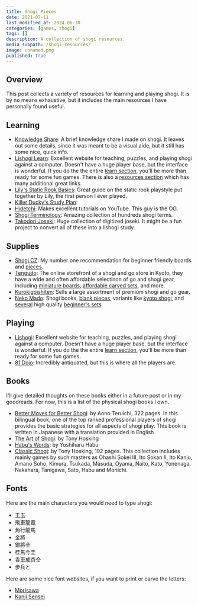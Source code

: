 ```yaml
---
title: Shogi Pieces
date: 2021-07-11
last_modified_at: 2024-06-30
categories: [games, shogi]
tags: []
description: A collection of shogi resources.
media_subpath: /shogi-resources/
image: unnamed.png
published: True
---
```


<style>
    .grid-2x2 {
        display: grid;
        grid-template-columns: 1fr 1fr;
        grid-template-rows: auto auto;
        column-gap: 20px; /* Keep horizontal gap */
        justify-items: center;
    }
    .grid-3x2 {
        display: grid;
        grid-template-columns: 1fr 1fr 1fr;
        grid-template-rows: auto auto;
        column-gap: 20px; /* Keep horizontal gap */
        justify-items: center;
    }
    .grid-container {
        justify-items: center;
    }
    .grid-container > div {
        display: flex;
        flex-direction: column;
        align-items: center;
        height: 100%; /* Ensure the div takes full height of the grid cell */
        justify-content: flex-end; /* Align items to the bottom */
    }
    .grid-container img {
        width: auto;
        max-width: 100%;
        height: auto;
        object-fit: cover;
        display: block;
        margin-bottom: 5px; /* Small margin to separate the image and caption */
    }
    .grid-container .caption em {
        display: block;
        text-align: center;
        font-style: normal;
        font-size: 80%;
        padding: 0;
        color: #6d6c6c;
    }
</style>


## Overview
This post collects a variety of resources for learning and playing shogi. It is by no means exhaustive, but it includes the main resources I have personally found useful.

## Learning
- [Knowledge Share](https://docs.google.com/presentation/d/1DyVI2AhRVRZL-5HEwd_T4rhr4eVUxzqTZ3qwWRviaFE/edit?usp=sharing): A brief knowledge share I made on shogi. It leaves out some details, since it was meant to be a visual aide, but it still has some nice, quick info.
- [Lishogi Learn](https://lishogi.org/learn): Excellent website for teaching, puzzles, and playing shogi against a computer. Doesn't have a huge player base, but the interface is wonderful. If you do the the entire [learn section](https://lishogi.org/learn), you'll be more than ready for some fun games. There is also a [resources section](https://lishogi.org/resources) which has many additional great links.
- [Lily's Static Rook Basics](https://lishogi.org/study/2C1urJSL/abUHiyH9): Great guide on the static rook playstyle put together by Lily, the first person I ever played.
- [Killer Ducky's Study Plan](https://killerducky.github.io/shogi/study_plan): 
- [Hidetchi](https://www.youtube.com/channel/UC0NjuaCHCtMt19y8U_eoO1g): Makes excellent tutorials on YouTube. This guy is the OG.
- [Shogi Terminology](http://www.shogi.net/shogivocab/vocabhtml.html): Amazing collection of hundreds shogi terms.
- [Takodori Joseki](https://www.reddit.com/r/shogi/comments/aiqtx2/takodoris_book_line_posts_collected/): Huge collection of digitized joseki. It might be a fun project to convert all of these into a lishogi study.

## Supplies
- [Shogi CZ](https://shogi.cz/en/): My number one recommendation for beginner friendly boards and [pieces](https://shogi.cz/en/shop/white-box-japanese-chess-game-pieces-kanji-arrows/).
- [Tengudo](https://go.tengudo.jp/en/): The online storefront of a shogi and go store in Kyoto, they have a wide and often affordable selectinon of go and shogi gear, including [miniature boards](https://go.tengudo.jp/en/shogi-set/1968.html), [affordable carved sets](https://go.tengudo.jp/en/shogi-piece/2395.html), and more. 
- [Kurokigoishiten](https://kurokigoishiten.com/en/collections/%E5%B0%86%E6%A3%8B): Sells a large assortment of premium shogi and go gear.
- [Neko Mado](http://shop.nekomado.com/): Shogi books, [blank pieces](http://shop.nekomado.com/products/detail.php?product_id=46), variants like [kyoto shogi](http://shop.nekomado.com/products/detail.php?product_id=165), and [several](http://shop.nekomado.com/products/detail.php?product_id=14) high quality [beginner's sets](http://shop.nekomado.com/products/detail.php?product_id=22).

## Playing
- [Lishogi](https://lishogi.org/): Excellent website for teaching, puzzles, and playing shogi against a computer. Doesn't have a huge player base, but the interface is wonderful. If you do the the entire [learn section](https://lishogi.org/learn), you'll be more than ready for some fun games.
- [81 Dojo](https://81dojo.com/en/): Incredibly antiquated, but this is where all the players are.

## Books
I'll give detailed thoughts on these books either in a future post or in my goodreads. For now, this is a list of the physical shogi books I own.
- [Better Moves for Better Shogi](https://www.amazon.com/Better-Moves-Shogi-English-Japanese/dp/4871879992): by Aono Teruichi, 322 pages. In this bilingual book, one of the top ranked professional players of shogi provides the basic strategies for all aspects of shogi play. This book is written in Japanese with a translation provided in English
- [The Art of Shogi](https://www.amazon.com/Art-Shogi-Tony-Hosking/dp/0953108902): by Tony Hosking
- [Habu's Words](https://www.amazon.com/Habus-Words-Yoshiharu-Habu/dp/0953108929): by Yoshiharu Habu
- [Classic Shogi](https://www.amazon.com/Classic-Shogi-Collection-Tony-Hosking/dp/0953108937): by Tony Hosking, 192 pages. This collection includes mainly games by such masters as Ohashi Sokei III, Ito Sokan II, Ito Kanju, Amano Soho, Kimura, Tsukada, Masuda, Oyama, Naito, Kato, Yonenaga, Nakahara, Tanigawa, Sato, Habu and Moriichi.


## Fonts
Here are the main characters you would need to type shogi:
- 王玉
- 飛車龍竜
- 角行龍馬
- 金將
- 銀將全
- 桂馬今圭
- 香車成杏仝
- 歩兵と

Here are some nice font websites, if you want to print or carve the letters:
- [Morisawa](https://en.morisawa.co.jp/fonts/specimen/2487)
- [Kanji Sensei](https://www.kanjisensei.com/japanesefonts/#calligraphy)

